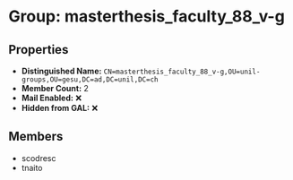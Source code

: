 # Group: masterthesis_faculty_88_v-g

## Properties

- **Distinguished Name:** `CN=masterthesis_faculty_88_v-g,OU=unil-groups,OU=gesu,DC=ad,DC=unil,DC=ch`
- **Member Count:** 2
- **Mail Enabled:** ❌
- **Hidden from GAL:** ❌

## Members

- scodresc
- tnaito
